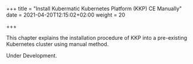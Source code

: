 +++
title = "Install Kubermatic Kubernetes Platform (KKP) CE Manually"
date = 2021-04-20T12:15:02+02:00
weight = 20

+++

This chapter explains the installation procedure of KKP into a pre-existing Kubernetes cluster using manual method.


Under Development.